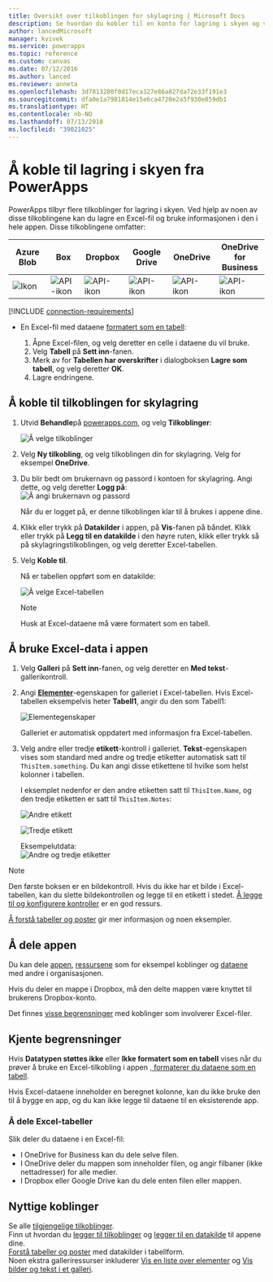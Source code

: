 ```yaml
---
title: Oversikt over tilkoblingen for skylagring | Microsoft Docs
description: Se hvordan du kobler til en konto for lagring i skyen og viser Excel-data i appen din
author: lancedMicrosoft
manager: kvivek
ms.service: powerapps
ms.topic: reference
ms.custom: canvas
ms.date: 07/12/2016
ms.author: lanced
ms.reviewer: anneta
ms.openlocfilehash: 3d7813280f0d17eca327e86a827da72e33f191e3
ms.sourcegitcommit: dfa0e1a7981814e15e6ca4720e2a5f930e859db1
ms.translationtype: HT
ms.contentlocale: nb-NO
ms.lasthandoff: 07/13/2018
ms.locfileid: "39021025"
---
```

# <a name="connect-to-cloud-storage-from-powerapps"></a>Å koble til lagring i skyen fra PowerApps
PowerApps tilbyr flere tilkoblinger for lagring i skyen. Ved hjelp av noen av disse tilkoblingene kan du lagre en Excel-fil og bruke informasjonen i den i hele appen. Disse tilkoblingene omfatter:  

| **Azure Blob** | **Box** | **Dropbox** | **Google Drive** | **OneDrive** | **OneDrive<br>for Business** |
| --- | --- | --- | --- | --- | --- |
| ![Ikon](./media/cloud-storage-blob-connections/blobicon.png) |![API-ikon][boxicon] |![API-ikon][dropboxicon] |![API-ikon][googledriveicon] |![API-ikon][onedriveicon] |![API-ikon][onedriveforbusinessicon] |

[!INCLUDE [connection-requirements](../../../includes/connection-requirements.md)]

* En Excel-fil med dataene [formatert som en tabell](https://support.office.com/article/Create-an-Excel-table-in-a-worksheet-E81AA349-B006-4F8A-9806-5AF9DF0AC664):
  
  1. Åpne Excel-filen, og velg deretter en celle i dataene du vil bruke.
  2. Velg **Tabell** på **Sett inn**-fanen.
  3. Merk av for **Tabellen har overskrifter** i dialogboksen **Lagre som tabell**, og velg deretter **OK**.
  4. Lagre endringene.

## <a name="connect-to-the-cloud-storage-connection"></a>Å koble til tilkoblingen for skylagring
1. Utvid **Behandle**på [powerapps.com](https://web.powerapps.com), og velg **Tilkoblinger**:  
   
    ![Å velge tilkoblinger](./media/cloud-storage-blob-connections/connections.png)
2. Velg **Ny tilkobling**, og velg tilkoblingen din for skylagring. Velg for eksempel **OneDrive**.
3. Du blir bedt om brukernavn og passord i kontoen for skylagring. Angi dette, og velg deretter **Logg på**:  
    ![Å angi brukernavn og passord](./media/cloud-storage-blob-connections/signin.png)
   
    Når du er logget på, er denne tilkoblingen klar til å brukes i appene dine.
4. Klikk eller trykk på **Datakilder** i appen, på **Vis**-fanen på båndet. Klikk eller trykk på **Legg til en datakilde** i den høyre ruten, klikk eller trykk så på skylagringstilkoblingen, og velg deretter Excel-tabellen.
5. Velg **Koble til**.
   
    Nå er tabellen oppført som en datakilde:
   
    ![Å velge Excel-tabellen](./media/cloud-storage-blob-connections/selecttable.png)
   
    > [!NOTE]
   > Husk at Excel-dataene må være formatert som en tabell.

## <a name="using-the-excel-data-in-your-app"></a>Å bruke Excel-data i appen
1. Velg **Galleri** på **Sett inn**-fanen, og velg deretter en **Med tekst**-gallerikontroll.
2. Angi **[Elementer](../controls/properties-core.md)**-egenskapen for galleriet i Excel-tabellen. Hvis Excel-tabellen eksempelvis heter **Tabell1**, angir du den som Tabell1:  
   
    ![Elementegenskaper](./media/cloud-storage-blob-connections/itemsproperty.png)  
   
    Galleriet er automatisk oppdatert med informasjon fra Excel-tabellen.
3. Velg andre eller tredje **etikett**-kontroll i galleriet. **Tekst**-egenskapen vises som standard med andre og tredje etiketter automatisk satt til `ThisItem.something`. Du kan angi disse etikettene til hvilke som helst kolonner i tabellen.
   
    I eksemplet nedenfor er den andre etiketten satt til `ThisItem.Name`, og den tredje etiketten er satt til `ThisItem.Notes`:  
   
    ![Andre etikett](./media/cloud-storage-blob-connections/items-secondtextbox.png)  
   
    ![Tredje etikett](./media/cloud-storage-blob-connections/items-thirdtextbox.png)  
   
    Eksempelutdata:  
    ![Andre og tredje etiketter](./media/cloud-storage-blob-connections/secondthirdtextboxes.png)
   
> [!NOTE]
> Den første boksen er en bildekontroll. Hvis du ikke har et bilde i Excel-tabellen, kan du slette bildekontrollen og legge til en etikett i stedet. [Å legge til og konfigurere kontroller](../add-configure-controls.md) er en god ressurs.

[Å forstå tabeller og poster](../working-with-tables.md) gir mer informasjon og noen eksempler.  

## <a name="sharing-your-app"></a>Å dele appen
Du kan dele [appen](../share-app.md), [ressursene](../share-app-resources.md) som for eksempel koblinger og [dataene](../share-app-data.md) med andre i organisasjonen.

Hvis du deler en mappe i Dropbox, må den delte mappen være knyttet til brukerens Dropbox-konto.

Det finnes [visse begrensninger](#sharing-excel-tables) med koblinger som involverer Excel-filer.

## <a name="known-limitations"></a>Kjente begrensninger
Hvis **Datatypen støttes ikke** eller **Ikke formatert som en tabell** vises når du prøver å bruke en Excel-tilkobling i appen [, formaterer du dataene som en tabell](https://support.office.com/article/Create-an-Excel-table-in-a-worksheet-E81AA349-B006-4F8A-9806-5AF9DF0AC664).

Hvis Excel-dataene inneholder en beregnet kolonne, kan du ikke bruke den til å bygge en app, og du kan ikke legge til dataene til en eksisterende app.

### <a name="sharing-excel-tables"></a>Å dele Excel-tabeller
Slik deler du dataene i en Excel-fil:

* I OneDrive for Business kan du dele selve filen.
* I OneDrive deler du mappen som inneholder filen, og angir filbaner (ikke nettadresser) for alle medier.
* I Dropbox eller Google Drive kan du dele enten filen eller mappen.

## <a name="helpful-links"></a>Nyttige koblinger
Se alle [tilgjengelige tilkoblinger](../connections-list.md).  
Finn ut hvordan du [legger til tilkoblinger](../add-manage-connections.md) og [legger til en datakilde](../add-data-connection.md) til appene dine.  
[Forstå tabeller og poster](../working-with-tables.md) med datakilder i tabellform.  
Noen ekstra galleriressurser inkluderer [Vis en liste over elementer](../add-gallery.md) og [Vis bilder og tekst i et galleri](../show-images-text-gallery-sort-filter.md).

<!--Icon references-->
[boxicon]: ./media/cloud-storage-blob-connections/boxicon.png
[dropboxicon]: ./media/cloud-storage-blob-connections/dropboxicon.png
[googledriveicon]: ./media/cloud-storage-blob-connections/googledriveicon.png
[onedriveicon]: ./media/cloud-storage-blob-connections/onedriveicon.png
[onedriveforbusinessicon]: ./media/cloud-storage-blob-connections/onedriveforbusinessicon.png

